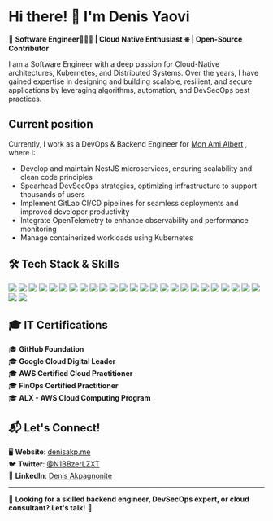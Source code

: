 # Hi there! 👋 I'm **Denis Yaovi**  

🚀 **Software Engineer👨🏽‍💻 | Cloud Native Enthusiast ⎈ | Open-Source Contributor**  

I am a Software Engineer with a deep passion for Cloud-Native architectures, Kubernetes, and Distributed Systems. Over the years, I have gained expertise in designing and building scalable, resilient, and secure applications by leveraging algorithms, automation, and DevSecOps best practices.

## Current position

Currently, I work as a DevOps & Backend Engineer for [Mon Ami Albert](https://monamialbert.com) , where I:
- Develop and maintain NestJS microservices, ensuring scalability and clean code principles
- Spearhead DevSecOps strategies, optimizing infrastructure to support thousands of users
- Implement GitLab CI/CD pipelines for seamless deployments and improved developer productivity
- Integrate OpenTelemetry to enhance observability and performance monitoring
- Manage containerized workloads using Kubernetes

## 🛠️ Tech Stack & Skills  

![](https://img.shields.io/badge/Kubernetes--white?style=for-the-badge&labelColor=white&logo=kubernetes) ![](https://img.shields.io/badge/Docker--white?style=for-the-badge&labelColor=white&logo=docker) ![](https://img.shields.io/badge/Gitlab--white?style=for-the-badge&labelColor=white&logo=gitlab) ![](https://img.shields.io/badge/Terraform--white?style=for-the-badge&labelColor=white&logo=terraform) ![](https://img.shields.io/badge/Prometheus--white?style=for-the-badge&labelColor=white&logo=prometheus) ![](https://img.shields.io/badge/Grafana--white?style=for-the-badge&labelColor=white&logo=grafana) ![](https://img.shields.io/badge/SonarQube--white?style=for-the-badge&labelColor=white&logo=sonarqube) ![](https://img.shields.io/badge/OpenTelemetry--blue?style=for-the-badge&labelColor=blue&logo=opentelemetry) ![](https://img.shields.io/badge/ArgoCD--white?style=for-the-badge&labelColor=white&logo=argo) ![](https://img.shields.io/badge/RabbitMQ--white?style=for-the-badge&labelColor=white&logo=rabbitmq) ![](https://img.shields.io/badge/Helm--blue?style=for-the-badge&labelColor=blue&logo=helm) ![](https://img.shields.io/badge/Go--white?style=for-the-badge&labelColor=white&logo=go) ![](https://img.shields.io/badge/Python--white?style=for-the-badge&labelColor=white&logo=python) ![](https://img.shields.io/badge/Proxmox--white?style=for-the-badge&labelColor=white&logo=proxmox) ![](https://img.shields.io/badge/Keycloak--blue?style=for-the-badge&labelColor=blue&logo=keycloak) ![](https://img.shields.io/badge/TypeScript--white?style=for-the-badge&labelColor=white&logo=typescript) ![](https://img.shields.io/badge/MongoDB--white?style=for-the-badge&labelColor=white&logo=mongodb) ![](https://img.shields.io/badge/PostgreSQL--white?style=for-the-badge&labelColor=white&logo=postgresql) ![](https://img.shields.io/badge/Ansible--red?style=for-the-badge&labelColor=red&logo=ansible) ![](https://img.shields.io/badge/GCP--white?style=for-the-badge&labelColor=white&logo=googlecloud) ![](https://img.shields.io/badge/Linux--white?style=for-the-badge&labelColor=white&logo=linux) ![](https://img.shields.io/badge/Owasp--black?style=for-the-badge&labelColor=black&logo=owasp) ![](https://img.shields.io/badge/Redis--white?style=for-the-badge&labelColor=white&logo=redis) ![](https://img.shields.io/badge/NestJS--red?style=for-the-badge&labelColor=red&logo=nestjs) ![](https://img.shields.io/badge/FastAPI--white?style=for-the-badge&labelColor=white&logo=fastapi) ![](https://img.shields.io/badge/MinIo--red?style=for-the-badge&labelColor=red&logo=minio) ![](https://img.shields.io/badge/Github%20actions--white?style=for-the-badge&labelColor=white&logo=githubactions)


## 🎓 IT Certifications  

🎓 **GitHub Foundation**  
🎓 **Google Cloud Digital Leader**  
🎓 **AWS Certified Cloud Practitioner**  
🎓 **FinOps Certified Practitioner**  
🎓 **ALX - AWS Cloud Computing Program** 

## 📬 Let's Connect!  

🖥️ **Website**: [denisakp.me](https://denisakp.me)  
🐦 **Twitter**: [@N1BBzerLZXT](https://x.com/N1BBzerLZXT)  
🔗 **LinkedIn**: [Denis Akpagnonite](https://linkedin.com/in/denis-akpagnonite)  

---

💬 **Looking for a skilled backend engineer, DevSecOps expert, or cloud consultant? Let's talk!** 🚀
